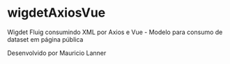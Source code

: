 # wigdetAxiosVue
Wigdet Fluig consumindo XML por Axios e Vue - Modelo para consumo de dataset em página pública

Desenvolvido por Mauricio Lanner
